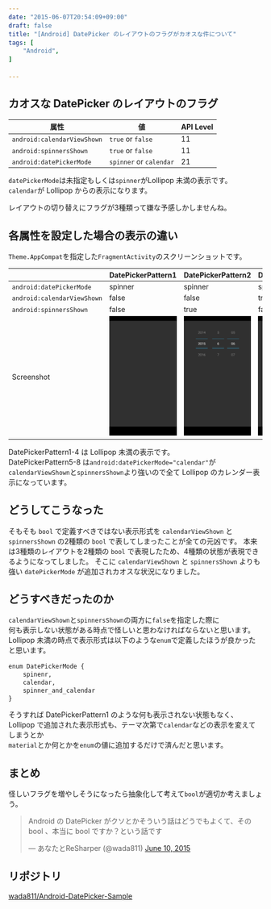 ```yaml
---
date: "2015-06-07T20:54:09+09:00"
draft: false
title: "[Android] DatePicker のレイアウトのフラグがカオスな件について"
tags: [
    "Android",
]

---
```


## カオスな DatePicker のレイアウトのフラグ
    
|属性|値|API Level|
|---|---|---|
|`android:calendarViewShown`|`true` or `false`|11|
|`android:spinnersShown`|`true` or `false`|11|
|`android:datePickerMode`|`spinner` or `calendar`|21|

`datePickerMode`は未指定もしくは`spinner`がLollipop 未満の表示です。<br>
`calendar`が Lollipop からの表示になります。<br>

レイアウトの切り替えにフラグが3種類って嫌な予感しかしませんね。

## 各属性を設定した場合の表示の違い

`Theme.AppCompat`を指定した`FragmentActivity`のスクリーンショットです。<br>
   
|                             | DatePickerPattern1                                                                                                                                                                                                                                                                                | DatePickerPattern2                                                                                                                                                                                                                                                                              | DatePickerPattern3                                                                                                                                                                                                                                                                              | DatePickerPattern4                                                                                                                                                                                                                                                                            | DatePickerPattern5                                                                                                                                                                                                                                                                                  | DatePickerPattern6                                                                                                                                                                                                                                                                                | DatePickerPattern7                                                                                                                                                                                                                                                                                | DatePickerPattern8                                                                                                                                                                                                                                                                              |
|-----------------------------|---------------------------------------------------------------------------------------------------------------------------------------------------------------------------------------------------------------------------------------------------------------------------------------------------|-------------------------------------------------------------------------------------------------------------------------------------------------------------------------------------------------------------------------------------------------------------------------------------------------|-------------------------------------------------------------------------------------------------------------------------------------------------------------------------------------------------------------------------------------------------------------------------------------------------|-----------------------------------------------------------------------------------------------------------------------------------------------------------------------------------------------------------------------------------------------------------------------------------------------|-----------------------------------------------------------------------------------------------------------------------------------------------------------------------------------------------------------------------------------------------------------------------------------------------------|---------------------------------------------------------------------------------------------------------------------------------------------------------------------------------------------------------------------------------------------------------------------------------------------------|---------------------------------------------------------------------------------------------------------------------------------------------------------------------------------------------------------------------------------------------------------------------------------------------------|-------------------------------------------------------------------------------------------------------------------------------------------------------------------------------------------------------------------------------------------------------------------------------------------------|
| `android:datePickerMode`    | spinner                                                                                                                                                                                                                                                                                           | spinner                                                                                                                                                                                                                                                                                         | spinner                                                                                                                                                                                                                                                                                         | spinner                                                                                                                                                                                                                                                                                       | calendar                                                                                                                                                                                                                                                                                            | calendar                                                                                                                                                                                                                                                                                          | calendar                                                                                                                                                                                                                                                                                          | calendar                                                                                                                                                                                                                                                                                        |
| `android:calendarViewShown` | false                                                                                                                                                                                                                                                                                             | false                                                                                                                                                                                                                                                                                           | true                                                                                                                                                                                                                                                                                            | true                                                                                                                                                                                                                                                                                          | false                                                                                                                                                                                                                                                                                               | false                                                                                                                                                                                                                                                                                             | true                                                                                                                                                                                                                                                                                              | true                                                                                                                                                                                                                                                                                            |
| `android:spinnersShown`     | false                                                                                                                                                                                                                                                                                             | true                                                                                                                                                                                                                                                                                            | false                                                                                                                                                                                                                                                                                           | true                                                                                                                                                                                                                                                                                          | false                                                                                                                                                                                                                                                                                               | true                                                                                                                                                                                                                                                                                              | false                                                                                                                                                                                                                                                                                             | true                                                                                                                                                                                                                                                                                            |
| Screenshot                  | ![DatePickerInFragmentActivity_Spinner_isCalendarViewShown_false_isSpinnersShown_false_Theme_AppCompat.png](https://github.com/wada811/Android-DatePicker-Sample/raw/master/screenshots/DatePickerInFragmentActivity_Spinner_isCalendarViewShown_false_isSpinnersShown_false_Theme_AppCompat.png) | ![DatePickerInFragmentActivity_Spinner_isCalendarViewShown_false_isSpinnersShown_true_Theme_AppCompat.png](https://github.com/wada811/Android-DatePicker-Sample/raw/master/screenshots/DatePickerInFragmentActivity_Spinner_isCalendarViewShown_false_isSpinnersShown_true_Theme_AppCompat.png) | ![DatePickerInFragmentActivity_Spinner_isCalendarViewShown_true_isSpinnersShown_false_Theme_AppCompat.png](https://github.com/wada811/Android-DatePicker-Sample/raw/master/screenshots/DatePickerInFragmentActivity_Spinner_isCalendarViewShown_true_isSpinnersShown_false_Theme_AppCompat.png) | ![DatePickerInFragmentActivity_Spinner_isCalendarViewShown_true_isSpinnersShown_true_Theme_AppCompat.png](https://github.com/wada811/Android-DatePicker-Sample/raw/master/screenshots/DatePickerInFragmentActivity_Spinner_isCalendarViewShown_true_isSpinnersShown_true_Theme_AppCompat.png) | ![DatePickerInFragmentActivity_Calendar_isCalendarViewShown_false_isSpinnersShown_false_Theme_AppCompat.png](https://github.com/wada811/Android-DatePicker-Sample/raw/master/screenshots/DatePickerInFragmentActivity_Calendar_isCalendarViewShown_false_isSpinnersShown_false_Theme_AppCompat.png) | ![DatePickerInFragmentActivity_Calendar_isCalendarViewShown_false_isSpinnersShown_true_Theme_AppCompat.png](https://github.com/wada811/Android-DatePicker-Sample/raw/master/screenshots/DatePickerInFragmentActivity_Calendar_isCalendarViewShown_false_isSpinnersShown_true_Theme_AppCompat.png) | ![DatePickerInFragmentActivity_Calendar_isCalendarViewShown_true_isSpinnersShown_false_Theme_AppCompat.png](https://github.com/wada811/Android-DatePicker-Sample/raw/master/screenshots/DatePickerInFragmentActivity_Calendar_isCalendarViewShown_true_isSpinnersShown_false_Theme_AppCompat.png) | ![DatePickerInFragmentActivity_Calendar_isCalendarViewShown_true_isSpinnersShown_true_Theme_AppCompat.png](https://github.com/wada811/Android-DatePicker-Sample/raw/master/screenshots/DatePickerInFragmentActivity_Calendar_isCalendarViewShown_true_isSpinnersShown_true_Theme_AppCompat.png) |

DatePickerPattern1-4 は Lollipop 未満の表示です。<br>
DatePickerPattern5-8 は`android:datePickerMode="calendar"`が
`calendarViewShown`と`spinnersShown`より強いので全て Lollipop のカレンダー表示になっています。<br>

## どうしてこうなった

そもそも `bool` で定義すべきではない表示形式を
`calendarViewShown` と `spinnersShown` の2種類の `bool` で表してしまったことが全ての元凶です。
本来は3種類のレイアウトを2種類の `bool` で表現したため、4種類の状態が表現できるようになってしました。
そこに `calendarViewShown` と `spinnersShown` よりも強い `datePickerMode` が追加されカオスな状況になりました。

## どうすべきだったのか
`calendarViewShown`と`spinnersShown`の両方に`false`を指定した際に<br>
何も表示しない状態がある時点で怪しいと思わなければならないと思います。<br>
Lollipop 未満の時点で表示形式は以下のような`enum`で定義したほうが良かったと思います。
```
enum DatePickerMode {
    spinenr,
    calendar,
    spinner_and_calendar
}
```
そうすれば DatePickerPattern1 のような何も表示されない状態もなく、<br>
Lollipop で追加された表示形式も、テーマ次第で`calendar`などの表示を変えてしまうとか<br>
`material`とか何とかを`enum`の値に追加するだけで済んだと思います。<br>

## まとめ
怪しいフラグを増やしそうになったら抽象化して考えて`bool`が適切か考えましょう。

<blockquote class="twitter-tweet" data-partner="tweetdeck"><p lang="ja" dir="ltr">Android の DatePicker がクソとかそういう話はどうでもよくて、その bool 、本当に bool ですか？という話です</p>&mdash; あなたとReSharper (@wada811) <a href="https://twitter.com/wada811/status/608622501401223168">June 10, 2015</a></blockquote>
<script async src="//platform.twitter.com/widgets.js" charset="utf-8"></script>

## リポジトリ
[wada811/Android-DatePicker-Sample](https://github.com/wada811/Android-DatePicker-Sample)
